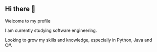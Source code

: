 ## Hi there 👋

Welcome to my profile

I am currently studying software engineering.

Looking to grow my skills and knowledge, especially in Python, Java and C#.
